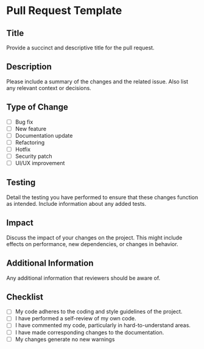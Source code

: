 # Pull Request Template

## Title
Provide a succinct and descriptive title for the pull request.

## Description
Please include a summary of the changes and the related issue. Also list any relevant context or decisions.

## Type of Change
- [ ] Bug fix
- [ ] New feature
- [ ] Documentation update
- [ ] Refactoring
- [ ] Hotfix
- [ ] Security patch
- [ ] UI/UX improvement

## Testing
Detail the testing you have performed to ensure that these changes function as intended. Include information about any added tests.

## Impact
Discuss the impact of your changes on the project. This might include effects on performance, new dependencies, or changes in behavior.

## Additional Information
Any additional information that reviewers should be aware of.

## Checklist
- [ ] My code adheres to the coding and style guidelines of the project.
- [ ] I have performed a self-review of my own code.
- [ ] I have commented my code, particularly in hard-to-understand areas.
- [ ] I have made corresponding changes to the documentation.
- [ ] My changes generate no new warnings